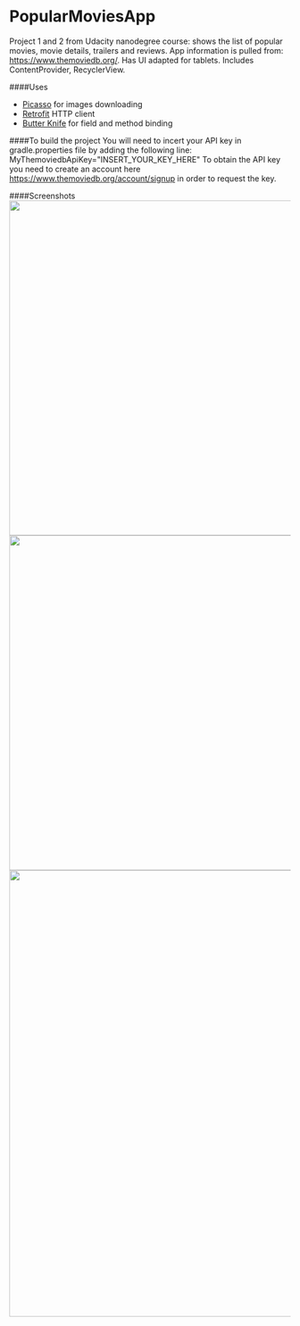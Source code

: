# PopularMoviesApp
Project 1 and 2 from Udacity nanodegree course: shows the list of popular movies, movie details, trailers and reviews. App information is pulled from: https://www.themoviedb.org/. Has UI adapted for tablets. Includes ContentProvider, RecyclerView.

####Uses
<ul>
<li><a href="http://square.github.io/picasso/">Picasso</a> for images downloading</li>
<li><a href="http://square.github.io/retrofit/">Retrofit</a>  HTTP client</li>
<li><a href="http://jakewharton.github.io/butterknife/">Butter Knife</a> for field and method binding</li>
</ul>

####To build the project
You will need to incert your API key in gradle.properties file by adding the following line: MyThemoviedbApiKey="INSERT_YOUR_KEY_HERE"
To obtain the API key you need to create an account here https://www.themoviedb.org/account/signup in order to request the key. 

####Screenshots
<img src="https://cloud.githubusercontent.com/assets/6324839/13596079/f4dc4dbe-e4c4-11e5-8103-2abdd449d3bc.png" height="600">
<img src="https://cloud.githubusercontent.com/assets/6324839/13596080/f4f6e278-e4c4-11e5-88b1-233fbc8f4f19.png" height="600">
<img src="https://cloud.githubusercontent.com/assets/6324839/13596077/f053f6ca-e4c4-11e5-8519-f7a0679b8d99.png" width="800">

